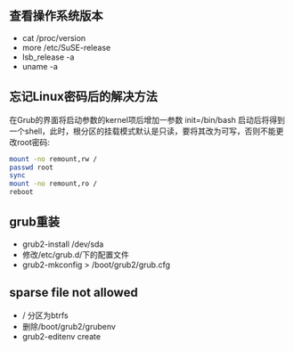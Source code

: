 ## 查看操作系统版本
   * cat /proc/version 
   * more /etc/SuSE-release
   * lsb_release -a
   * uname -a

## 忘记Linux密码后的解决方法
在Grub的界面将启动参数的kernel项后增加一参数  init=/bin/bash
启动后将得到一个shell，此时，根分区的挂载模式默认是只读，要将其改为可写，否则不能更改root密码:
```bash
mount -no remount,rw /
passwd root
sync
mount -no remount,ro /
reboot
```

## grub重装
   * grub2-install /dev/sda
   * 修改/etc/grub.d/下的配置文件
   * grub2-mkconfig > /boot/grub2/grub.cfg

## sparse file not allowed
   * / 分区为btrfs
   * 删除/boot/grub2/grubenv
   * grub2-editenv create

